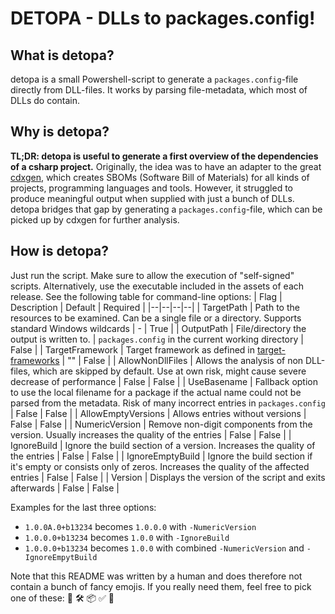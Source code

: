 # DETOPA - DLLs to packages.config!
## What is detopa?
detopa is a small Powershell-script to generate a `packages.config`-file directly from DLL-files. It works by parsing file-metadata, which most of DLLs do contain.
## Why is detopa?
**TL;DR: detopa is useful to generate a first overview of the dependencies of a csharp project.**
Originally, the idea was to have an adapter to the great [cdxgen](https://github.com/CycloneDX/cdxgen), which creates SBOMs (Software Bill of Materials) for all kinds of projects, programming languages and tools. However, it struggled to produce meaningful output when supplied with just a bunch of DLLs. detopa bridges that gap by generating a `packages.config`-file, which can be picked up by cdxgen for further analysis.
## How is detopa?
Just run the script. Make sure to allow the execution of "self-signed" scripts. Alternatively, use the executable included in the assets of each release. 
See the following table for command-line options:
| Flag | Description | Default | Required |
|--|--|--|--|
| TargetPath | Path to the resources to be examined. Can be a single file or a directory. Supports standard Windows wildcards | - | True |
| OutputPath | File/directory the output is written to. | `packages.config` in the current working directory | False |
| TargetFramework | Target framework as defined in [target-frameworks](https://learn.microsoft.com/en-us/nuget/reference/target-frameworks) | "" | False |
| AllowNonDllFiles | Allows the analysis of non DLL-files, which are skipped by default. Use at own risk, might cause severe decrease of performance | False | False |
| UseBasename | Fallback option to use the local filename for a package if the actual name could not be parsed from the metadata. Risk of many incorrect entries in `packages.config` | False | False |
| AllowEmptyVersions | Allows entries without versions | False | False |
| NumericVersion | Remove non-digit components from the version. Usually increases the quality of the entries | False | False |
| IgnoreBuild |  Ignore the build section of a version. Increases the quality of the entries | False | False |
| IgnoreEmptyBuild | Ignore the build section if it's empty or consists only of zeros. Increases the quality of the affected entries | False | False |
| Version | Displays the version of the script and exits afterwards | False | False |

Examples for the last three options:
 - `1.0.0A.0+b13234` becomes `1.0.0.0` with `-NumericVersion`
 - `1.0.0.0+b13234` becomes `1.0.0` with `-IgnoreBuild`
 - `1.0.0.0+b13234` becomes `1.0.0` with combined `-NumericVersion` and `-IgnoreEmpytBuild`

Note that this README was written by a human and does therefore not contain a bunch of fancy emojis. If you really need them, feel free to pick one of these:  🚀 🛠️ 📦 ✅ 📄

